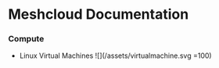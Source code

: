 # Meshcloud Documentation

### Compute

* Linux Virtual Machines ![](/assets/virtualmachine.svg =100)



